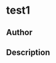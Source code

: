 # test1

## Author

<!-- Insert Your Name Here -->

## Description

<!-- Describe your example here -->
